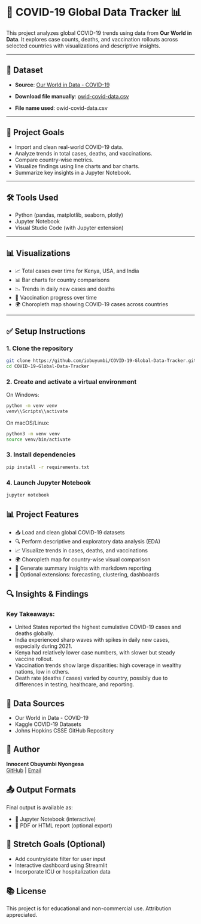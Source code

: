 # 🦠 COVID-19 Global Data Tracker 📊

This project analyzes global COVID-19 trends using data from **Our World in Data**. It explores case counts, deaths, and vaccination rollouts across selected countries with visualizations and descriptive insights.

---

## 📁 Dataset

- **Source**: [Our World in Data - COVID-19](https://ourworldindata.org/covid-cases)

- **Download file manually**: [owid-covid-data.csv](https://covid.ourworldindata.org/data/owid-covid-data.csv)

- **File name used**: owid-covid-data.csv

---

## 📌 Project Goals

- Import and clean real-world COVID-19 data.
- Analyze trends in total cases, deaths, and vaccinations.
- Compare country-wise metrics.
- Visualize findings using line charts and bar charts.
- Summarize key insights in a Jupyter Notebook.

---

## 🛠️ Tools Used

- Python (pandas, matplotlib, seaborn, plotly)
- Jupyter Notebook
- Visual Studio Code (with Jupyter extension)

---

## 📊 Visualizations

- 📈 Total cases over time for Kenya, USA, and India
- 📊 Bar charts for country comparisons
- 📉 Trends in daily new cases and deaths
- 💉 Vaccination progress over time
- 🌍 Choropleth map showing COVID-19 cases across countries

---

## ✅ Setup Instructions

### 1. Clone the repository

```bash
git clone https://github.com/iobuyumbi/COVID-19-Global-Data-Tracker.git
cd COVID-19-Global-Data-Tracker
```

### 2. Create and activate a virtual environment

On Windows:

```bash
python -m venv venv
venv\\Scripts\\activate
```

On macOS/Linux:

```bash
python3 -m venv venv
source venv/bin/activate
```

### 3. Install dependencies

```bash
pip install -r requirements.txt
```

### 4. Launch Jupyter Notebook

```bash
jupyter notebook
```

## 📊 Project Features

- 📥 Load and clean global COVID-19 datasets
- 🔍 Perform descriptive and exploratory data analysis (EDA)
- 📈 Visualize trends in cases, deaths, and vaccinations
- 🌍 Choropleth map for country-wise visual comparison
- 📄 Generate summary insights with markdown reporting
- 🧠 Optional extensions: forecasting, clustering, dashboards

## 🔍 Insights & Findings

### Key Takeaways:

- United States reported the highest cumulative COVID-19 cases and deaths globally.
- India experienced sharp waves with spikes in daily new cases, especially during 2021.
- Kenya had relatively lower case numbers, with slower but steady vaccine rollout.
- Vaccination trends show large disparities: high coverage in wealthy nations, low in others.
- Death rate (deaths / cases) varied by country, possibly due to differences in testing, healthcare, and reporting.

## 📌 Data Sources

- Our World in Data - COVID-19
- Kaggle COVID-19 Datasets
- Johns Hopkins CSSE GitHub Repository

## 🙋 Author

**Innocent Obuyumbi Nyongesa**  
[GitHub](https://github.com/your-username) | [Email](mailto:iobuyumbi@gmail.com)

## 📤 Output Formats

Final output is available as:

- 📝 Jupyter Notebook (interactive)
- 📄 PDF or HTML report (optional export)

## 🚀 Stretch Goals (Optional)

- Add country/date filter for user input
- Interactive dashboard using Streamlit
- Incorporate ICU or hospitalization data

## 📚 License

This project is for educational and non-commercial use. Attribution appreciated.
